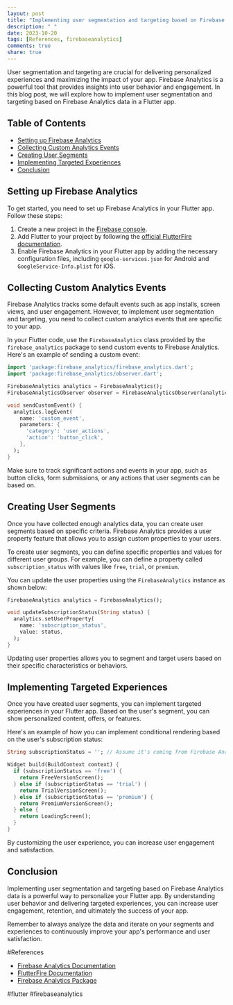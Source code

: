```yaml
---
layout: post
title: "Implementing user segmentation and targeting based on Firebase Analytics data in Flutter"
description: " "
date: 2023-10-20
tags: [References, firebaseanalytics]
comments: true
share: true
---
```


User segmentation and targeting are crucial for delivering personalized experiences and maximizing the impact of your app. Firebase Analytics is a powerful tool that provides insights into user behavior and engagement. In this blog post, we will explore how to implement user segmentation and targeting based on Firebase Analytics data in a Flutter app.

## Table of Contents
- [Setting up Firebase Analytics](#setting-up-firebase-analytics)
- [Collecting Custom Analytics Events](#collecting-custom-analytics-events)
- [Creating User Segments](#creating-user-segments)
- [Implementing Targeted Experiences](#implementing-targeted-experiences)
- [Conclusion](#conclusion)

## Setting up Firebase Analytics

To get started, you need to set up Firebase Analytics in your Flutter app. Follow these steps:

1. Create a new project in the [Firebase console](https://console.firebase.google.com/).
2. Add Flutter to your project by following the [official FlutterFire documentation](https://firebase.flutter.dev/docs/overview/).
3. Enable Firebase Analytics in your Flutter app by adding the necessary configuration files, including `google-services.json` for Android and `GoogleService-Info.plist` for iOS.

## Collecting Custom Analytics Events

Firebase Analytics tracks some default events such as app installs, screen views, and user engagement. However, to implement user segmentation and targeting, you need to collect custom analytics events that are specific to your app.

In your Flutter code, use the `FirebaseAnalytics` class provided by the `firebase_analytics` package to send custom events to Firebase Analytics. Here's an example of sending a custom event:

```dart
import 'package:firebase_analytics/firebase_analytics.dart';
import 'package:firebase_analytics/observer.dart';

FirebaseAnalytics analytics = FirebaseAnalytics();
FirebaseAnalyticsObserver observer = FirebaseAnalyticsObserver(analytics: analytics);

void sendCustomEvent() {
  analytics.logEvent(
    name: 'custom_event',
    parameters: {
      'category': 'user_actions',
      'action': 'button_click',
    },
  );
}
```

Make sure to track significant actions and events in your app, such as button clicks, form submissions, or any actions that user segments can be based on.

## Creating User Segments

Once you have collected enough analytics data, you can create user segments based on specific criteria. Firebase Analytics provides a user property feature that allows you to assign custom properties to your users.

To create user segments, you can define specific properties and values for different user groups. For example, you can define a property called `subscription_status` with values like `free`, `trial`, or `premium`.

You can update the user properties using the `FirebaseAnalytics` instance as shown below:

```dart
FirebaseAnalytics analytics = FirebaseAnalytics();

void updateSubscriptionStatus(String status) {
  analytics.setUserProperty(
    name: 'subscription_status',
    value: status,
  );
}
```

Updating user properties allows you to segment and target users based on their specific characteristics or behaviors.

## Implementing Targeted Experiences

Once you have created user segments, you can implement targeted experiences in your Flutter app. Based on the user's segment, you can show personalized content, offers, or features.

Here's an example of how you can implement conditional rendering based on the user's subscription status:

```dart
String subscriptionStatus = ''; // Assume it's coming from Firebase Analytics

Widget build(BuildContext context) {
  if (subscriptionStatus == 'free') {
    return FreeVersionScreen();
  } else if (subscriptionStatus == 'trial') {
    return TrialVersionScreen();
  } else if (subscriptionStatus == 'premium') {
    return PremiumVersionScreen();
  } else {
    return LoadingScreen();
  }
}
```

By customizing the user experience, you can increase user engagement and satisfaction.

## Conclusion

Implementing user segmentation and targeting based on Firebase Analytics data is a powerful way to personalize your Flutter app. By understanding user behavior and delivering targeted experiences, you can increase user engagement, retention, and ultimately the success of your app.

Remember to always analyze the data and iterate on your segments and experiences to continuously improve your app's performance and user satisfaction.

#References

- [Firebase Analytics Documentation](https://firebase.google.com/docs/analytics)
- [FlutterFire Documentation](https://firebase.flutter.dev/)
- [Firebase Analytics Package](https://pub.dev/packages/firebase_analytics)

#flutter #firebaseanalytics
